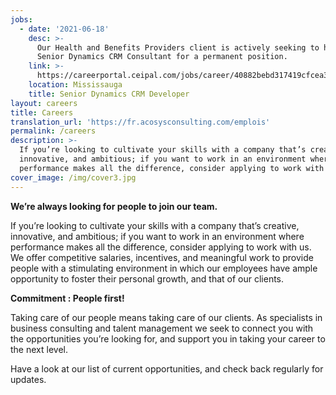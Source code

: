```yaml
---
jobs:
  - date: '2021-06-18'
    desc: >-
      Our Health and Benefits Providers client is actively seeking to hire a
      Senior Dynamics CRM Consultant for a permanent position.
    link: >-
      https://careerportal.ceipal.com/jobs/career/40882bebd317419cfcea3adc3dcfae6c/8f1d43620bc6bb580df6e80b0dc05c48
    location: Mississauga
    title: Senior Dynamics CRM Developer
layout: careers
title: Careers
translation_url: 'https://fr.acosysconsulting.com/emplois'
permalink: /careers
description: >-
  If you’re looking to cultivate your skills with a company that’s creative,
  innovative, and ambitious; if you want to work in an environment where
  performance makes all the difference, consider applying to work with us.
cover_image: /img/cover3.jpg
---
```


**We’re always looking for people to join our team.**

If you’re looking to cultivate your skills with a company that’s creative, innovative, and ambitious; if
you want to work in an environment where performance makes all the difference, consider applying to
work with us. We offer competitive salaries, incentives, and meaningful work to provide people with a
stimulating environment in which our employees have ample opportunity to foster their personal growth, and that of our clients.

**Commitment : People first!**

Taking care of our people means taking care of our clients. As specialists in business consulting and
talent management we seek to connect you with the opportunities you’re looking for, and support you
in taking your career to the next level.

Have a look at our list of current opportunities, and check back regularly for updates.
